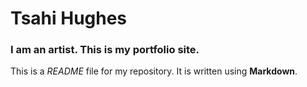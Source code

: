 
# Tsahi Hughes

### I am an artist. This is my portfolio site.

This is a *README* file for my repository. It is written using **Markdown**.
